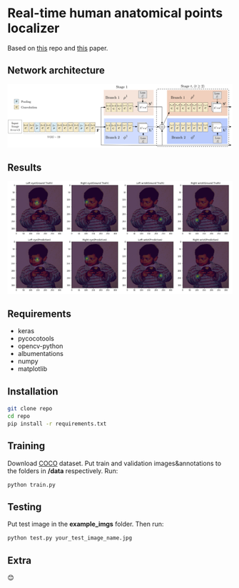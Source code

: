 # Real-time human anatomical points localizer
Based on [this](https://github.com/michalfaber/keras_Realtime_Multi-Person_Pose_Estimation) repo and [this](https://arxiv.org/abs/1611.08050) paper.
## Network architecture
<p align="center">
<img src="https://github.com/futileresistance/KeyPointsDetectionKeras/blob/master/readme/pose_estim_arch.png", width="720">
</p>

## Results
<p align="center">
<img src="https://github.com/futileresistance/KeyPointsDetectionKeras/blob/master/readme/result.png", width="720">
</p>

## Requirements
- keras
- pycocotools
- opencv-python
- albumentations
- numpy
- matplotlib

## Installation
```bash
git clone repo
cd repo
pip install -r requirements.txt
```
## Training
Download [COCO](http://cocodataset.org/#download) dataset. Put train and validation images&annotations to the folders in __/data__ respectively. Run:
```python
python train.py
```
## Testing
Put test image in the __example_imgs__ folder. Then run:
```python
python test.py your_test_image_name.jpg
```
## Extra
:blush: